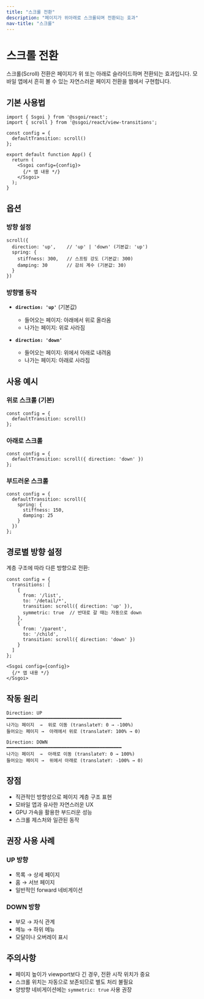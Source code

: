 ```yaml
---
title: "스크롤 전환"
description: "페이지가 위아래로 스크롤되며 전환되는 효과"
nav-title: "스크롤"
---
```


# 스크롤 전환

스크롤(Scroll) 전환은 페이지가 위 또는 아래로 슬라이드하며 전환되는 효과입니다. 모바일 앱에서 흔히 볼 수 있는 자연스러운 페이지 전환을 웹에서 구현합니다.

## 기본 사용법

```tsx
import { Ssgoi } from '@ssgoi/react';
import { scroll } from '@ssgoi/react/view-transitions';

const config = {
  defaultTransition: scroll()
};

export default function App() {
  return (
    <Ssgoi config={config}>
      {/* 앱 내용 */}
    </Ssgoi>
  );
}
```

## 옵션

### 방향 설정

```tsx
scroll({
  direction: 'up',    // 'up' | 'down' (기본값: 'up')
  spring: {
    stiffness: 300,   // 스프링 강도 (기본값: 300)
    damping: 30       // 감쇠 계수 (기본값: 30)
  }
})
```

### 방향별 동작

- **`direction: 'up'`** (기본값)
  - 들어오는 페이지: 아래에서 위로 올라옴
  - 나가는 페이지: 위로 사라짐
  
- **`direction: 'down'`**
  - 들어오는 페이지: 위에서 아래로 내려옴
  - 나가는 페이지: 아래로 사라짐

## 사용 예시

### 위로 스크롤 (기본)

```tsx
const config = {
  defaultTransition: scroll()
};
```

### 아래로 스크롤

```tsx
const config = {
  defaultTransition: scroll({ direction: 'down' })
};
```

### 부드러운 스크롤

```tsx
const config = {
  defaultTransition: scroll({
    spring: {
      stiffness: 150,
      damping: 25
    }
  })
};
```

## 경로별 방향 설정

계층 구조에 따라 다른 방향으로 전환:

```tsx
const config = {
  transitions: [
    {
      from: '/list',
      to: '/detail/*',
      transition: scroll({ direction: 'up' }),
      symmetric: true  // 반대로 갈 때는 자동으로 down
    },
    {
      from: '/parent',
      to: '/child',
      transition: scroll({ direction: 'down' })
    }
  ]
};

<Ssgoi config={config}>
  {/* 앱 내용 */}
</Ssgoi>
```

## 작동 원리

```
Direction: UP
━━━━━━━━━━━━━━━━━━━━━━━━━━━━━━━━━━━━━━━━━━
나가는 페이지  →  위로 이동 (translateY: 0 → -100%)
들어오는 페이지 →  아래에서 위로 (translateY: 100% → 0)

Direction: DOWN
━━━━━━━━━━━━━━━━━━━━━━━━━━━━━━━━━━━━━━━━━━
나가는 페이지  →  아래로 이동 (translateY: 0 → 100%)
들어오는 페이지 →  위에서 아래로 (translateY: -100% → 0)
```

## 장점

- 직관적인 방향성으로 페이지 계층 구조 표현
- 모바일 앱과 유사한 자연스러운 UX
- GPU 가속을 활용한 부드러운 성능
- 스크롤 제스처와 일관된 동작

## 권장 사용 사례

### UP 방향
- 목록 → 상세 페이지
- 홈 → 서브 페이지
- 일반적인 forward 네비게이션

### DOWN 방향
- 부모 → 자식 관계
- 메뉴 → 하위 메뉴
- 모달이나 오버레이 표시

## 주의사항

- 페이지 높이가 viewport보다 긴 경우, 전환 시작 위치가 중요
- 스크롤 위치는 자동으로 보존되므로 별도 처리 불필요
- 양방향 네비게이션에는 `symmetric: true` 사용 권장